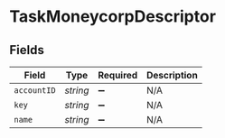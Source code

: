 # TaskMoneycorpDescriptor


## Fields

| Field              | Type               | Required           | Description        |
| ------------------ | ------------------ | ------------------ | ------------------ |
| `accountID`        | *string*           | :heavy_minus_sign: | N/A                |
| `key`              | *string*           | :heavy_minus_sign: | N/A                |
| `name`             | *string*           | :heavy_minus_sign: | N/A                |